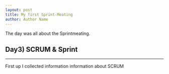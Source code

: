 ```yaml
--- 
layout: post
title: My first Sprint-Meating
author: Author Name
---
```


The day was all about the Sprintmeating.
## Day3) SCRUM & Sprint
---
First up I collected information information about SCRUM
